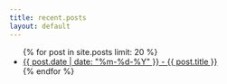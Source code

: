 ```yaml
---
title: recent.posts
layout: default
---
```


<ul>
  {% for post in site.posts limit: 20 %}
    <li><a href="{{ post.url }}">{{ post.date | date: "%m-%d-%Y" }} - {{ post.title }}</a></li>
  {% endfor %}
</ul>